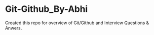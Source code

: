 # Git-Github_By-Abhi
Created this repo for overview of Git/Github and Interview Questions &amp; Anwers.

